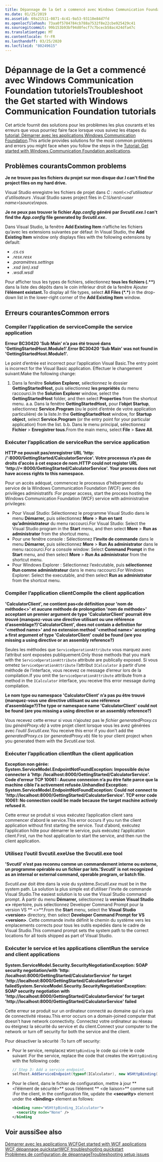 ```yaml
---
title: Dépannage de la Get a commencé avec Windows Communication Foundation tutoriels
ms.date: 01/25/2019
ms.assetid: 69a21511-0871-4c41-9a53-93110e84d7fd
ms.openlocfilehash: 73aa0f5784784cb788a7532f8e22cbe925429c41
ms.sourcegitcommit: 99b153b93bf94d0fecf7c7bcecb58ac424dfa47c
ms.translationtype: MT
ms.contentlocale: fr-FR
ms.lasthandoff: 03/25/2020
ms.locfileid: "80249615"
---
```

# <a name="troubleshoot-the-get-started-with-windows-communication-foundation-tutorials"></a><span data-ttu-id="3fc51-102">Dépannage de la Get a commencé avec Windows Communication Foundation tutoriels</span><span class="sxs-lookup"><span data-stu-id="3fc51-102">Troubleshoot the Get started with Windows Communication Foundation tutorials</span></span>

<span data-ttu-id="3fc51-103">Cet article fournit des solutions pour les problèmes les plus courants et les erreurs que vous pourriez faire face lorsque vous suivez les étapes du [tutorial: Démarrer avec les applications Windows Communication Foundation](getting-started-tutorial.md).</span><span class="sxs-lookup"><span data-stu-id="3fc51-103">This article provides solutions for the most common problems and errors you might face when you follow the steps in the [Tutorial: Get started with Windows Communication Foundation applications](getting-started-tutorial.md).</span></span>
  
## <a name="common-problems"></a><span data-ttu-id="3fc51-104">Problèmes courants</span><span class="sxs-lookup"><span data-stu-id="3fc51-104">Common problems</span></span>

<span data-ttu-id="3fc51-105">**Je ne trouve pas les fichiers du projet sur mon disque dur.**</span><span class="sxs-lookup"><span data-stu-id="3fc51-105">**I can't find the project files on my hard drive.**</span></span>

 <span data-ttu-id="3fc51-106">Visual Studio enregistre les fichiers de projet dans *C : nom\\&lt;&gt;d’utilisateur d’utilisateurs .*</span><span class="sxs-lookup"><span data-stu-id="3fc51-106">Visual Studio saves project files in *C:\Users\\&lt;user name&gt;\source\repos*.</span></span>  

<span data-ttu-id="3fc51-107">**Je ne peux pas trouver le fichier *App.config* généré par *Svcutil.exe*.**</span><span class="sxs-lookup"><span data-stu-id="3fc51-107">**I can't find the *App.config* file generated by *Svcutil.exe*.**</span></span>

 <span data-ttu-id="3fc51-108">Dans Visual Studio, la fenêtre **Add Existing Item** n’affiche les fichiers qu’avec les extensions suivantes par défaut :</span><span class="sxs-lookup"><span data-stu-id="3fc51-108">In Visual Studio, the **Add Existing Item** window only displays files with the following extensions by default:</span></span>

- <span data-ttu-id="3fc51-109">*.cs*</span><span class="sxs-lookup"><span data-stu-id="3fc51-109">*.cs*</span></span>
- <span data-ttu-id="3fc51-110">*.resx*</span><span class="sxs-lookup"><span data-stu-id="3fc51-110">*.resx*</span></span>
- <span data-ttu-id="3fc51-111">*.paramètres*</span><span class="sxs-lookup"><span data-stu-id="3fc51-111">*.settings*</span></span>
- <span data-ttu-id="3fc51-112">*.xsd (en)*</span><span class="sxs-lookup"><span data-stu-id="3fc51-112">*.xsd*</span></span>
- <span data-ttu-id="3fc51-113">*.wsdl*</span><span class="sxs-lookup"><span data-stu-id="3fc51-113">*.wsdl*</span></span>

<span data-ttu-id="3fc51-114">Pour afficher tous les types de fichiers, sélectionnez **tous les fichiers (.\*\*)** dans la liste des dépôts dans le coin inférieur droit de la fenêtre Ajouter **l’élément existant.**</span><span class="sxs-lookup"><span data-stu-id="3fc51-114">To display all file types, select **All Files (\*.\*)** in the drop-down list in the lower-right corner of the **Add Existing Item** window.</span></span>  
  
## <a name="common-errors"></a><span data-ttu-id="3fc51-115">Erreurs courantes</span><span class="sxs-lookup"><span data-stu-id="3fc51-115">Common errors</span></span>

### <a name="compile-the-service-application"></a><span data-ttu-id="3fc51-116">Compiler l’application de service</span><span class="sxs-lookup"><span data-stu-id="3fc51-116">Compile the service application</span></span>

<span data-ttu-id="3fc51-117">**Erreur BC30420 'Sub Main' n’a pas été trouvé dans 'GettingStartedHost.Module1'.**</span><span class="sxs-lookup"><span data-stu-id="3fc51-117">**Error BC30420 'Sub Main' was not found in 'GettingStartedHost.Module1'.**</span></span>

<span data-ttu-id="3fc51-118">Le point d’entrée est incorrect pour l’application Visual Basic.</span><span class="sxs-lookup"><span data-stu-id="3fc51-118">The entry point is incorrect for the Visual Basic application.</span></span> <span data-ttu-id="3fc51-119">Effectuer le changement suivant:</span><span class="sxs-lookup"><span data-stu-id="3fc51-119">Make the following change:</span></span>

   1. <span data-ttu-id="3fc51-120">Dans la fenêtre **Solution Explorer,** sélectionnez le dossier **GettingStartedHost,** puis sélectionnez **les propriétés** du menu raccourci.</span><span class="sxs-lookup"><span data-stu-id="3fc51-120">In the **Solution Explorer** window, select the **GettingStartedHost** folder, and then select **Properties** from the shortcut menu.</span></span>
    <span data-ttu-id="3fc51-121">a.</span><span class="sxs-lookup"><span data-stu-id="3fc51-121">a.</span></span> <span data-ttu-id="3fc51-122">Dans la fenêtre **GettingStartedHost,** pour **l’objet Startup**, sélectionnez **Service.Program** (ou le point d’entrée de votre application particulière) de la liste.</span><span class="sxs-lookup"><span data-stu-id="3fc51-122">In the **GettingStartedHost** window, for **Startup object**, select **Service.Program** (or the entry point for your particular application) from the list.</span></span>
    <span data-ttu-id="3fc51-123">b.</span><span class="sxs-lookup"><span data-stu-id="3fc51-123">b.</span></span> <span data-ttu-id="3fc51-124">Dans le menu principal, sélectionnez **Fichier** > **Enregistrer tous**.</span><span class="sxs-lookup"><span data-stu-id="3fc51-124">From the main menu, select **File** > **Save All**.</span></span>

### <a name="run-the-service-application"></a><span data-ttu-id="3fc51-125">Exécuter l’application de service</span><span class="sxs-lookup"><span data-stu-id="3fc51-125">Run the service application</span></span>

<span data-ttu-id="3fc51-126">**HTTP ne pouvait pas\/enregistrer URL 'http: /':8000/GettingStarted/CalculatorService'. Votre processus n’a pas de droits d’accès à cet espace de nom.**</span><span class="sxs-lookup"><span data-stu-id="3fc51-126">**HTTP could not register URL 'http:\//+:8000/GettingStarted/CalculatorService'. Your process does not have access rights to this namespace.**</span></span>

 <span data-ttu-id="3fc51-127">Pour un accès adéquat, commencez le processus d’hébergement du service de la Windows Communication Foundation (WCF) avec des privilèges administratifs :</span><span class="sxs-lookup"><span data-stu-id="3fc51-127">For proper access, start the process hosting the Windows Communication Foundation (WCF) service with administrative privileges:</span></span>

- <span data-ttu-id="3fc51-128">Pour Visual Studio: Sélectionnez le programme Visual Studio dans le menu **Démarrer,** puis sélectionnez **More** > **Run en tant qu’administrateur** du menu raccourci.</span><span class="sxs-lookup"><span data-stu-id="3fc51-128">For Visual Studio: Select the Visual Studio program in the **Start** menu, and then select **More** > **Run as administrator** from the shortcut menu.</span></span>
- <span data-ttu-id="3fc51-129">Pour une fenêtre console : Sélectionnez **l’invite de commande** dans le menu **Démarrer,** puis sélectionnez **More** > **Run As administrator** dans le menu raccourci.</span><span class="sxs-lookup"><span data-stu-id="3fc51-129">For a console window: Select **Command Prompt** in the **Start** menu, and then select **More** > **Run As administrator** from the shortcut menu.</span></span>
- <span data-ttu-id="3fc51-130">Pour Windows Explorer : Sélectionnez l’exécutable, puis **sélectionnez Run comme administrateur** dans le menu raccourci.</span><span class="sxs-lookup"><span data-stu-id="3fc51-130">For Windows Explorer: Select the executable, and then select **Run as administrator** from the shortcut menu.</span></span>

### <a name="compile-the-client-application"></a><span data-ttu-id="3fc51-131">Compiler l’application client</span><span class="sxs-lookup"><span data-stu-id="3fc51-131">Compile the client application</span></span>

<span data-ttu-id="3fc51-132">**'CalculatorClient', ne contient pas\<de définition pour 'nom de méthode\<>' et aucune méthode de prolongation 'nom de méthode>' acceptant un premier argument de type 'CalculatorClient' pourrait être trouvé (manquez-vous une directive utilisant ou une référence d’assemblage?)**</span><span class="sxs-lookup"><span data-stu-id="3fc51-132">**'CalculatorClient', does not contain a definition for '\<method name>' and no extension method '\<method name>' accepting a first argument of type 'CalculatorClient' could be found (are you missing a using directive or an assembly reference?)**</span></span>  

<span data-ttu-id="3fc51-133">Seules les méthodes que `ServiceOperationAttribute` vous marquez avec l’attribut sont exposées publiquement.</span><span class="sxs-lookup"><span data-stu-id="3fc51-133">Only those methods that you mark with the `ServiceOperationAttribute` attribute are publically exposed.</span></span> <span data-ttu-id="3fc51-134">Si vous ometez `ServiceOperationAttribute` l’attribut `ICalculator` à partir d’une méthode de l’interface, vous recevez ce message d’erreur lors de la compilation.</span><span class="sxs-lookup"><span data-stu-id="3fc51-134">If you omit the `ServiceOperationAttribute` attribute from a method in the `ICalculator` interface, you receive this error message during compilation.</span></span>  

<span data-ttu-id="3fc51-135">**Le nom type ou namespace 'CalculatorClient' n’a pas pu être trouvé (manquez-vous une directive utilisant ou une référence d’assemblage?)**</span><span class="sxs-lookup"><span data-stu-id="3fc51-135">**The type or namespace name 'CalculatorClient' could not be found (are you missing a using directive or an assembly reference?)**</span></span>

 <span data-ttu-id="3fc51-136">Vous recevez cette erreur si vous n’ajoutez pas le *fichier generatedProxy.cs* (ou *généréProxy.vb)* à votre projet client lorsque vous les avez générées avec *l’outil Svcutil.exe.*</span><span class="sxs-lookup"><span data-stu-id="3fc51-136">You receive this error if you don't add the *generatedProxy.cs* (or *generatedProxy.vb*) file to your client project when you generated them with the *Svcutil.exe* tool.</span></span>  

### <a name="run-the-client-application"></a><span data-ttu-id="3fc51-137">Exécuter l’application client</span><span class="sxs-lookup"><span data-stu-id="3fc51-137">Run the client application</span></span>

<span data-ttu-id="3fc51-138">**Exception non gérée: System.ServiceModel.EndpointNotFoundException: Impossible de\/se connecter à 'http: /localhost:8000/GettingStarted/CalculatorService'. Code d’erreur TCP 10061 : Aucune connexion n’a pu être faite parce que la machine cible l’a activement refusée.**</span><span class="sxs-lookup"><span data-stu-id="3fc51-138">**Unhandled Exception: System.ServiceModel.EndpointNotFoundException: Could not connect to 'http:\//localhost:8000/GettingStarted/CalculatorService'. TCP error code 10061: No connection could be made because the target machine actively refused it.**</span></span>

<span data-ttu-id="3fc51-139">Cette erreur se produit si vous exécutez l’application client sans commencer d’abord le service.</span><span class="sxs-lookup"><span data-stu-id="3fc51-139">This error occurs if you run the client application without first starting the service.</span></span> <span data-ttu-id="3fc51-140">Tout d’abord, exécutez l’application hôte pour démarrer le service, puis exécutez l’application client.</span><span class="sxs-lookup"><span data-stu-id="3fc51-140">First, run the host application to start the service, and then run the client application.</span></span>

### <a name="use-the-svcutilexe-tool"></a><span data-ttu-id="3fc51-141">Utilisez l’outil Svcutil.exe</span><span class="sxs-lookup"><span data-stu-id="3fc51-141">Use the Svcutil.exe tool</span></span>

<span data-ttu-id="3fc51-142">**'Svcutil' n’est pas reconnu comme un commandement interne ou externe, un programme opérable ou un fichier par lots.**</span><span class="sxs-lookup"><span data-stu-id="3fc51-142">**'Svcutil' is not recognized as an internal or external command, operable program, or batch file.**</span></span>

 <span data-ttu-id="3fc51-143">*Svcutil.exe* doit être dans la voie du système.</span><span class="sxs-lookup"><span data-stu-id="3fc51-143">*Svcutil.exe* must be in the system path.</span></span> <span data-ttu-id="3fc51-144">La solution la plus simple est d’utiliser l’invite de commande Visual Studio.</span><span class="sxs-lookup"><span data-stu-id="3fc51-144">The easiest solution is to use the Visual Studio command prompt.</span></span> <span data-ttu-id="3fc51-145">À partir du menu **Démarrer,** sélectionnez la **version Visual Studio \<>** répertoire, puis sélectionnez Developer Command Prompt pour la version VS \*\* \<>\*\*.</span><span class="sxs-lookup"><span data-stu-id="3fc51-145">From the **Start** menu, select the **Visual Studio \<version>** directory, then select **Developer Command Prompt for VS \<version>**.</span></span> <span data-ttu-id="3fc51-146">Cette commande invite définit le chemin du système vers les emplacements corrects pour tous les outils expédiés dans le cadre de Visual Studio.</span><span class="sxs-lookup"><span data-stu-id="3fc51-146">This command prompt sets the system path to the correct locations for all tools shipped as part of Visual Studio.</span></span>  
  
### <a name="run-the-service-and-client-applications"></a><span data-ttu-id="3fc51-147">Exécuter le service et les applications client</span><span class="sxs-lookup"><span data-stu-id="3fc51-147">Run the service and client applications</span></span>

<span data-ttu-id="3fc51-148">**System.ServiceModel.Security.SecurityNegotiationException: SOAP security negotiation\/with 'http: /localhost:8000/GettingStarted/CalculatorService' for target 'http:\//localhost:8000/GettingStarted/CalculatorService' failed**</span><span class="sxs-lookup"><span data-stu-id="3fc51-148">**System.ServiceModel.Security.SecurityNegotiationException: SOAP security negotiation with 'http:\//localhost:8000/GettingStarted/CalculatorService' for target 'http:\//localhost:8000/GettingStarted/CalculatorService' failed**</span></span>  

<span data-ttu-id="3fc51-149">Cette erreur se produit sur un ordinateur connecté au domaine qui n’a pas de connectivité réseau.</span><span class="sxs-lookup"><span data-stu-id="3fc51-149">This error occurs on a domain-joined computer that doesn't have network connectivity.</span></span> <span data-ttu-id="3fc51-150">Connectez votre ordinateur au réseau ou éteignez la sécurité du service et du client.</span><span class="sxs-lookup"><span data-stu-id="3fc51-150">Connect your computer to the network or turn off security for both the service and the client.</span></span>

<span data-ttu-id="3fc51-151">Pour désactiver la sécurité :</span><span class="sxs-lookup"><span data-stu-id="3fc51-151">To turn off security:</span></span>

- <span data-ttu-id="3fc51-152">Pour le service, remplacez `WSHttpBinding` le code qui crée le code suivant :</span><span class="sxs-lookup"><span data-stu-id="3fc51-152">For the service, replace the code that creates the `WSHttpBinding` with the following code:</span></span>  
  
    ```csharp
    // Step 3: Add a service endpoint.
    selfhost.AddServiceEndpoint(typeof(ICalculator), new WSHttpBinding(SecurityMode.None), "CalculatorService");  
    ```

- <span data-ttu-id="3fc51-153">Pour le client, dans le fichier de configuration, mettre à jour \*\* \<l’élément de sécurité>\*\* sous l’élément \*\* \<de liaison>\*\* comme suit :</span><span class="sxs-lookup"><span data-stu-id="3fc51-153">For the client, in the configuration file, update the **\<security>** element under the **\<binding>** element as follows:</span></span>  
  
    ```xml
    <binding name="WSHttpBinding_ICalculator">
      <security mode="None" />
    </binding
    ```  

## <a name="see-also"></a><span data-ttu-id="3fc51-154">Voir aussi</span><span class="sxs-lookup"><span data-stu-id="3fc51-154">See also</span></span>  
 [<span data-ttu-id="3fc51-155">Démarrer avec les applications WCF</span><span class="sxs-lookup"><span data-stu-id="3fc51-155">Get started with WCF applications</span></span>](getting-started-tutorial.md)  
 [<span data-ttu-id="3fc51-156">WCF dépannage quickstart</span><span class="sxs-lookup"><span data-stu-id="3fc51-156">WCF troubleshooting quickstart</span></span>](wcf-troubleshooting-quickstart.md)  
 [<span data-ttu-id="3fc51-157">Problèmes de configuration de dépannage</span><span class="sxs-lookup"><span data-stu-id="3fc51-157">Troubleshooting setup issues</span></span>](troubleshooting-setup-issues.md)
